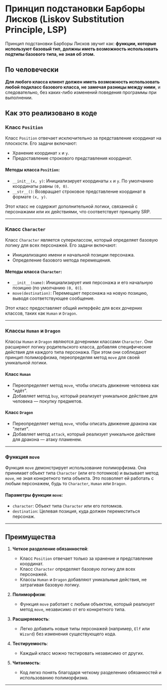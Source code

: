 # Принцип подстановки Барборы Лисков (Liskov Substitution Principle, LSP)

Принцип подстановки Барборы Лисков звучит как: **функции, которые используют базовый тип, должны иметь возможность использовать подтипы базового типа, не зная об этом.**

## По человечески

**Для любого класса клиент должен иметь возможность использовать любой подкласс базового класса, не замечая разницы между ними**, и следовательно, без каких-либо изменений поведения программы при выполнении.

## Как это реализовано в коде

### Класс `Position`

Класс `Position` отвечает исключительно за представление координат на плоскости. Его задачи включают:

- Хранение координат `x` и `y`.
- Предоставление строкового представления координат.

#### Методы класса `Position`:
- `__init__(x, y)`: Инициализирует координаты `x` и `y`. По умолчанию координаты равны `(0, 0)`.
- `__str__()`: Возвращает строковое представление координат в формате `(x, y)`.

Этот класс не содержит дополнительной логики, связанной с персонажами или их действиями, что соответствует принципу SRP.

---

### Класс `Character`

Класс `Character` является суперклассом, который определяет базовую логику для всех персонажей. Его задачи включают:

- Инициализацию имени и начальной позиции персонажа.
- Определение базового метода перемещения.

#### Методы класса `Character`:
- `__init__(name)`: Инициализирует имя персонажа и его начальную позицию (по умолчанию `(0, 0)`).
- `move(destination)`: Перемещает персонажа на новую позицию, выводя соответствующее сообщение.

Этот класс предоставляет общий интерфейс для всех дочерних классов, таких как `Human` и `Dragon`.

---

### Классы `Human` и `Dragon`

Классы `Human` и `Dragon` являются дочерними классами `Character`. Они расширяют логику родительского класса, добавляя специфические действия для каждого типа персонажа. При этом они соблюдают принцип полиморфизма, переопределяя метод `move` для своей уникальной логики.

#### Класс `Human`
- Переопределяет метод `move`, чтобы описать движение человека как "идёт".
- Добавляет метод `buy`, который реализует уникальное действие для человека — покупку предметов.

#### Класс `Dragon`
- Переопределяет метод `move`, чтобы описать движение дракона как "летит".
- Добавляет метод `attack`, который реализует уникальное действие для дракона — атаку пламенем.

---

### Функция `move`

Функция `move` демонстрирует использование полиморфизма. Она принимает объект типа `Character` (или его потомков) и вызывает метод `move`, не зная конкретного типа объекта. Это позволяет ей работать с любым персонажем, будь то `Character`, `Human` или `Dragon`.

#### Параметры функции `move`:
- `character`: Объект типа `Character` или его потомков.
- `destination`: Целевая позиция, куда должен переместиться персонаж.

---

## Преимущества

1. **Четкое разделение обязанностей**:  
   - Класс `Position` отвечает только за хранение и представление координат.
   - Класс `Character` определяет базовую логику для всех персонажей.
   - Классы `Human` и `Dragon` добавляют уникальные действия, не затрагивая базовую логику.

2. **Полиморфизм**:  
   - Функция `move` работает с любым объектом, который реализует метод `move`, независимо от его конкретного типа.

3. **Расширяемость**:  
   - Легко добавить новые типы персонажей (например, `Elf` или `Wizard`) без изменения существующего кода.

4. **Тестируемость**:  
   - Каждый класс можно тестировать независимо от других.

5. **Читаемость**:  
   - Код легко понять благодаря четкому разделению обязанностей и использованию полиморфизма.

---